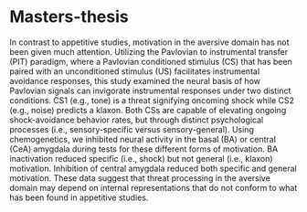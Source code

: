 # Masters-thesis

In contrast to appetitive studies, motivation in the aversive domain has not been given much
attention. Utilizing the Pavlovian to instrumental transfer (PIT) paradigm, where a Pavlovian conditioned stimulus (CS) that has been paired with an unconditioned stimulus (US) facilitates instrumental avoidance responses, this study examined the neural basis of how Pavlovian signals can invigorate instrumental responses under two distinct conditions. CS1 (e.g., tone) is a threat signifying oncoming shock while CS2 (e.g., noise) predicts a klaxon. Both CSs are capable of elevating ongoing shock-avoidance behavior rates, but through distinct psychological processes (i.e., sensory-specific versus sensory-general). Using chemogenetics, we inhibited neural activity in the basal (BA) or central (CeA) amygdala during tests for these different forms of motivation. BA inactivation reduced specific (i.e., shock) but not general (i.e., klaxon) motivation. Inhibition of central amygdala reduced both specific and general motivation. These data suggest that threat processing in the aversive domain may depend on internal representations that do not conform to what has been found in appetitive studies.
